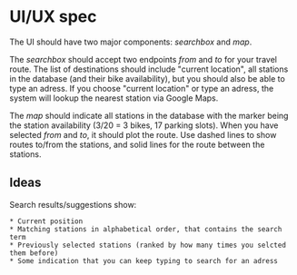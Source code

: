 UI/UX spec
==========

The UI should have two major components: *searchbox* and *map*. 

The *searchbox* should accept two endpoints *from* and *to* for your travel route. The list of destinations should include "current location", all stations in the database (and their bike availability), but you should also be able to type an adress. If you choose "current location" or type an adress, the system will lookup the nearest station via Google Maps.

The *map* should indicate all stations in the database with the marker being the station availability (3/20 = 3 bikes, 17 parking slots). When you have selected *from* and *to*, it should plot the route. Use dashed lines to show routes to/from the stations, and solid lines for the route between the stations.

Ideas
-----

Search results/suggestions show:
 
    * Current position
    * Matching stations in alphabetical order, that contains the search term
    * Previously selected stations (ranked by how many times you selcted them before)
    * Some indication that you can keep typing to search for an adress